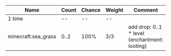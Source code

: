 | Name                | Count | Chance | Weight | Comment                                       |
| ------------------- | ----- | ------ | ------ | --------------------------------------------- |
| 1 time              |    -- |     -- |     -- |                                               |
| minecraft:sea_grass |  0..2 |   100% |    3/3 | add drop: 0..1 * level {enchantment: looting} |